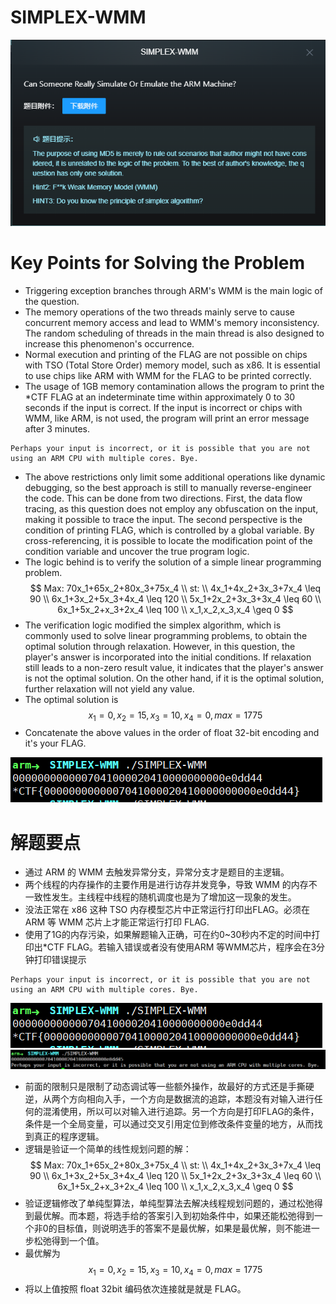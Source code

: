 # SIMPLEX-WMM
![Success](./pic/s3.png)
# Key Points for Solving the Problem
* Triggering exception branches through ARM's WMM is the main logic of the question.
* The memory operations of the two threads mainly serve to cause concurrent memory access and lead to WMM's memory inconsistency. The random scheduling of threads in the main thread is also designed to increase this phenomenon's occurrence.
* Normal execution and printing of the FLAG are not possible on chips with TSO (Total Store Order) memory model, such as x86. It is essential to use chips like ARM with WMM for the FLAG to be printed correctly.
* The usage of 1GB memory contamination allows the program to print the *CTF FLAG at an indeterminate time within approximately 0 to 30 seconds if the input is correct. If the input is incorrect or chips with WMM, like ARM, is not used, the program will print an error message after 3 minutes.
```
Perhaps your input is incorrect, or it is possible that you are not using an ARM CPU with multiple cores. Bye.
```
* The above restrictions only limit some additional operations like dynamic debugging, so the best approach is still to manually reverse-engineer the code. This can be done from two directions. First, the data flow tracing, as this question does not employ any obfuscation on the input, making it possible to trace the input. The second perspective is the condition of printing FLAG, which is controlled by a global variable. By cross-referencing, it is possible to locate the modification point of the condition variable and uncover the true program logic.
* The logic behind is to verify the solution of a simple linear programming problem.
$$
Max: 70x_1+65x_2+80x_3+75x_4 \\
st: \\
4x_1+4x_2+3x_3+7x_4 \leq 90 \\
6x_1+3x_2+5x_3+4x_4 \leq 120 \\
5x_1+2x_2+3x_3+3x_4 \leq 60 \\
6x_1+5x_2+x_3+2x_4 \leq 100 \\
x_1,x_2,x_3,x_4  \geq 0
$$
* The verification logic modified the simplex algorithm, which is commonly used to solve linear programming problems, to obtain the optimal solution through relaxation. However, in this question, the player's answer is incorporated into the initial conditions. If relaxation still leads to a non-zero result value, it indicates that the player's answer is not the optimal solution. On the other hand, if it is the optimal solution, further relaxation will not yield any value.
* The optimal solution is
$$
x_1 = 0, x_2 = 15, x_3 = 10, x_4 = 0, max = 1775
$$
* Concatenate the above values in the order of float 32-bit encoding and it's your FLAG.

![](./pic/s1.png)


# 解题要点
* 通过 ARM 的 WMM 去触发异常分支，异常分支才是题目的主逻辑。
* 两个线程的内存操作的主要作用是进行访存并发竞争，导致 WMM 的内存不一致性发生。主线程中线程的随机调度也是为了增加这一现象的发生。
* 没法正常在 x86 这种 TSO 内存模型芯片中正常运行打印出FLAG。必须在 ARM 等 WMM 芯片上才能正常运行打印 FLAG.
* 使用了1G的内存污染，如果解题输入正确，可在约0~30秒内不定的时间中打印出*CTF FLAG。若输入错误或者没有使用ARM 等WMM芯片，程序会在3分钟打印错误提示
```
Perhaps your input is incorrect, or it is possible that you are not using an ARM CPU with multiple cores. Bye.
```
![Success](./pic/s1.png)
![Failed](./pic/s2.png)
* 前面的限制只是限制了动态调试等一些额外操作，故最好的方式还是手撕硬逆，从两个方向相向入手，一个方向是数据流的追踪，本题没有对输入进行任何的混淆使用，所以可以对输入进行追踪。另一个方向是打印FLAG的条件，条件是一个全局变量，可以通过交叉引用定位到修改条件变量的地方，从而找到真正的程序逻辑。
* 逻辑是验证一个简单的线性规划问题的解：
$$
Max: 70x_1+65x_2+80x_3+75x_4 \\
st: \\
4x_1+4x_2+3x_3+7x_4 \leq 90 \\
6x_1+3x_2+5x_3+4x_4 \leq 120 \\
5x_1+2x_2+3x_3+3x_4 \leq 60 \\
6x_1+5x_2+x_3+2x_4 \leq 100 \\
x_1,x_2,x_3,x_4  \geq 0
$$
* 验证逻辑修改了单纯型算法，单纯型算法去解决线程规划问题的，通过松弛得到最优解。而本题，将选手给的答案引入到初始条件中，如果还能松弛得到一个非0的目标值，则说明选手的答案不是最优解，如果是最优解，则不能进一步松弛得到一个值。
* 最优解为
$$
x_1 = 0, x_2 = 15, x_3 = 10, x_4 = 0, max = 1775
$$
* 将以上值按照 float 32bit 编码依次连接就是就是 FLAG。
